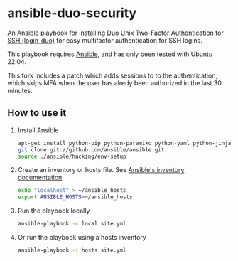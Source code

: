 ansible-duo-security
====================

An Ansible playbook for installing [Duo Unix Two-Factor Authentication for SSH (login_duo)](https://duo.com/docs/loginduo) for easy
multifactor authentication for SSH logins.

This playbook requires [Ansible](https://docs.ansible.com), and has only been tested with Ubuntu 22.04.

This fork includes a patch which adds sessions to to the authentication, which skips MFA when the user has alredy been authorized in the last 30 minutes.


How to use it
-------------

1. Install Ansible

    ```bash
    apt-get install python-pip python-paramiko python-yaml python-jinja2 python-simplejson git-core
    git clone git://github.com/ansible/ansible.git
    source ./ansible/hacking/env-setup
    ```

2. Create an inventory or hosts file. See [Ansible's inventory documentation](http://www.ansibleworks.com/docs/intro_inventory.html).

    ```bash
    echo "localhost" > ~/ansible_hosts
    export ANSIBLE_HOSTS=~/ansible_hosts
    ```

3. Run the playbook locally

    ```bash
    ansible-playbook -c local site.yml
    ```

4. Or run the playbook using a hosts inventory

    ```bash
    ansible-playbook -i hosts site.yml
    ```
